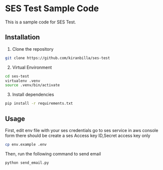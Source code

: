 # SES Test Sample Code

This is a sample code for SES Test.

## Installation

1. Clone the repository

```bash
git clone https://github.com/kiranbilla/ses-test
```

2. Virtual Environment

```bash
cd ses-test
virtualenv .venv
source .venv/bin/activate
```

3. Install dependencies

```bash
pip install -r requirements.txt
```

## Usage

First, edit env file with your ses credentials go to ses service in aws console form there should be create a ses Access key ID,Secret access key only
```bash
cp env.example .env
```

Then, run the following command to send email
```bash
python send_email.py
```
